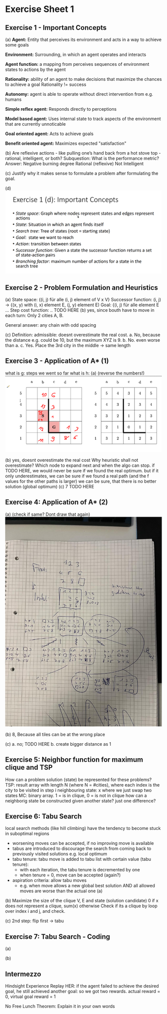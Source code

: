 # Exercise Sheet 1
## Exercise 1 - Important Concepts

(a)
**Agent:** Entity that perceives its environment and acts in a way to achieve some goals

**Environment:** Surrounding, in which an agent operates and interacts

**Agent function:** a mapping from perceives sequences of environment states to actions by the agent

**Rationality:** ability of an agent to make decisions that maximize the chances to achieve a goal
Rationality != success

**Autonomy:** agent is able to operate without direct intervention from e.g. humans

**Simple reflex agent:** Responds directly to perceptions

**Model based agent:** Uses internal state to track aspects of the environment that are currently unnoticable

**Goal oriented agent:** Acts to achieve goals

**Benefit oriented agent:** Maximizes expected "satisfaction"


(b) Are reflexive actions - like pulling one’s hand back from a hot stove top - rational, intelligent,
or both?
Subquestion: What is the performance metric?
Answer: Negative burning degree
Rational (reflexive)
Not Intelligent

(c) Justify why it makes sense to formulate a problem after formulating the goal.

(d)
![img.png](img.png)

## Exercise 2 - Problem Formulation and Heuristics
(a) 
State space: {(i, j) für alle (i, j) element of V x V}
Successor function: (i, j) -> {(x, y) with (i, x) element E, (j, y) element E)
Goal: {(i, j) für alle element E ...
Step cost function: ..
TODO HERE
(b)
yes, since bouth have to move in each turn:
Only 2 cities A, B.

General answer: any chain with odd spacing

(c)
Definition: admissible: doesnt overestimate the real cost.
a. No, because the distance e.g. could be 10, but the maximum XYZ is 9.
b. No. even worse than a.
c. Yes. Place the 3rd city in the middle -> same length

## Exercise 3 - Application of A* (1)
what is g: steps we went so far
what is h:
(a) (reverse the numbers!)
![img_1.png](../../lectures/img_16.png)

(b) yes, doesnt overestimate the real cost
Why heuristic shall not overestimate?
Which node to expand next and when the algo can stop.
if TODO HERE, we would never be sure if we found the real optimum. but if it only underestimates, we can be sure if we found a real path (and the f values for the other paths is larger) we can be sure, that there is no better solution (global optimum)
(c) 7
TODO HERE
## Exercise 4: Application of A* (2)
(a) (check if same? Dont draw that again)
![img_2.png](../../lectures/img_17.png)

(b)
8, Because all tiles can be at the wrong place

(c)
a. no; TODO HERE
b. create bigger distance as 1

## Exercise 5: Neighbor function for maximum clique and TSP
How can a problem solution (state) be represented for these problems?
TSP: result array with length N (where N = #cities), where each index is the city to be visited in step i
neighbouring state: x where we just swap two states
MC: binary array. 1 = is in clique, 0 = is not in clique
how can a neighborig state be constructed given another state?
just one difference?


## Exercise 6: Tabu Search
local search methods (like hill climbing) have the tendency to become stuck in suboptimal regions
- worsening moves can be accepted, if no improving move is available
- tabus are introduced to discourage the search from coming back to previously visited solutions e.g. local optimum
- tabu tenure: tabu move is added to tabu list with certain value (tabu tenure):
  - with each iteration, the tabu tenure is decremented by one
  - when tenure = 0, move can be accepted (again?)
- aspiration criteria: allow tabu moves
  - e.g. when move allows a new global best solution AND all allowed moves are worse than the actual one
(a)

(b) Maximize the size of the clique
V, E and state (solution candidate)
0 if x does not represent a clique, sum(x) otherwise
Check if its a clique by loop over index i and j, and check.

(c) 2nd step: flip first -> tabu

## Exercise 7: Tabu Search - Coding
(a)

(b)


## Intermezzo
Hindsight Experience Replay
HER: if the agent failed to achieve the desired goal, he still achieved another goal:
so we got two rewards. actual reward = 0, virtual goal reward = 1

No Free Lunch Theorem:
Explain it in your own words